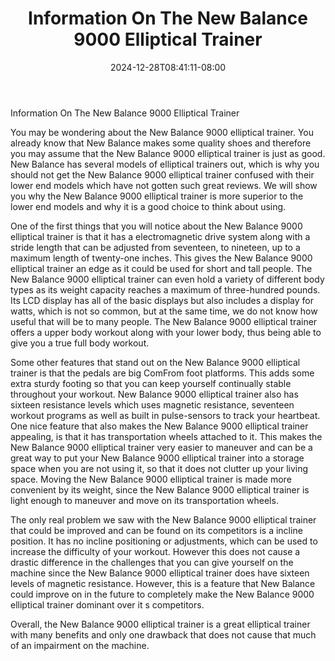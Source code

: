 ﻿---
title: "Information On The New Balance 9000 Elliptical Trainer"
date: 2024-12-28T08:41:11-08:00
description: "elliptical trainers Tips for Web Success"
featured_image: "/images/elliptical trainers.jpg"
tags: ["elliptical trainers"]
---

Information On The New Balance 9000 Elliptical Trainer
	
You may be wondering about the New Balance 9000 elliptical trainer. You already know that New Balance makes some quality shoes and therefore you may assume that the New Balance 9000 elliptical trainer is just as good. New Balance has several models of elliptical trainers out, which is why you should not get the New Balance 9000 elliptical trainer confused with their lower end models which have not gotten such great reviews. We will show you why the New Balance 9000 elliptical trainer is more superior to the lower end models and why it is a good choice to think about using. 
	
One of the first things that you will notice about the New Balance 9000 elliptical trainer is that it has a electromagnetic drive system along with a stride length that can be adjusted from seventeen, to nineteen, up to a maximum length of twenty-one inches. This gives the New Balance 9000 elliptical trainer an edge as it could be used for short and tall people. The New Balance 9000 elliptical trainer can even hold a variety of different body types as its weight capacity reaches a maximum of three-hundred pounds. Its LCD display has all of the basic displays but also includes a display for watts, which is not so common, but at the same time, we do not know how useful that will be to many people. The New Balance 9000 elliptical trainer offers a upper body workout along with your lower body, thus being able to give you a true full body workout.
	
Some other features that stand out on the New Balance 9000 elliptical trainer is that the pedals are big ComFrom foot platforms. This adds some extra sturdy footing so that you can keep yourself continually stable throughout your workout.  New Balance 9000 elliptical trainer also has sixteen resistance levels which uses magnetic resistance, seventeen workout programs as well as built in pulse-sensors to track your heartbeat. One nice feature that also makes the New Balance 9000 elliptical trainer appealing, is that it has transportation wheels attached to it. This makes the New Balance 9000 elliptical trainer very easier to maneuver and can be a great way to put your New Balance 9000 elliptical trainer into a storage space when you are not using it, so that it does not clutter up your living space. Moving the New Balance 9000 elliptical trainer is made more convenient by its weight, since the New Balance 9000 elliptical trainer is light enough to maneuver and move on its transportation wheels.
	
The only real problem we saw with the  New Balance 9000 elliptical trainer that could be improved and can be found on its competitors is a incline position. It has no incline positioning or adjustments, which can be used to increase the difficulty of your workout. However this does not cause a drastic difference in the challenges that you can give yourself on the machine since the New Balance 9000 elliptical trainer does have sixteen levels of magnetic resistance. However, this is a feature that New Balance could improve on in the future to completely make the New Balance 9000 elliptical trainer dominant over it s competitors. 
	
Overall, the New Balance 9000 elliptical trainer is a great elliptical trainer with many benefits and only one drawback that does not cause that much of an impairment on the machine. 
